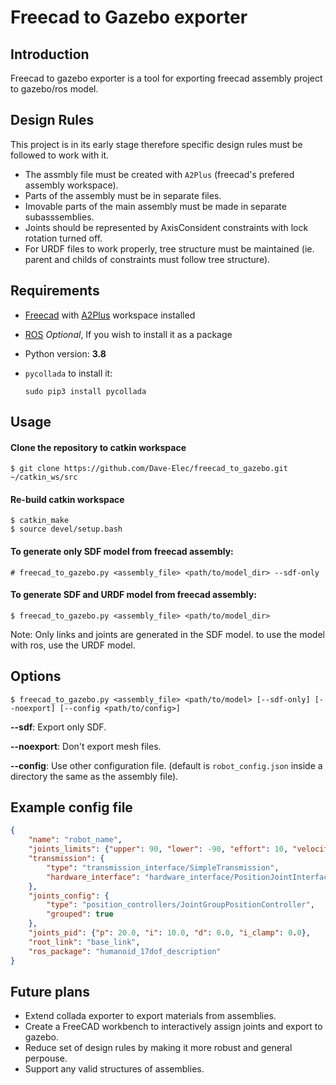 # Freecad to Gazebo exporter

## Introduction
Freecad to gazebo exporter is a tool for exporting freecad assembly project to gazebo/ros model.

## Design Rules
This project is in its early stage therefore specific design rules must be followed to work with it.
* The assmbly file must be created with `A2Plus` (freecad's prefered assembly workspace).
* Parts of the assembly must be in separate files.
* Imovable parts of the main assembly must be made in separate subasssemblies.
* Joints should be represented by AxisConsident constraints with lock rotation turned off.
* For URDF files to work properly, tree structure must be maintained (ie. parent and childs of constraints must follow tree structure).

## Requirements
* [Freecad][freecad] with [A2Plus][a2plus] workspace installed
* [ROS][ros] *Optional*, If you wish to install it as a package
* Python version: **3.8**
* `pycollada` to install it: 

    `sudo pip3 install pycollada`

## Usage

#### Clone the repository to catkin workspace
```console
$ git clone https://github.com/Dave-Elec/freecad_to_gazebo.git ~/catkin_ws/src
```

#### Re-build catkin workspace
```console
$ catkin_make
$ source devel/setup.bash
```

#### To generate only SDF model from freecad assembly:
```console
# freecad_to_gazebo.py <assembly_file> <path/to/model_dir> --sdf-only
```

#### To generate SDF and URDF model from freecad assembly:
```console
$ freecad_to_gazebo.py <assembly_file> <path/to/model_dir>
```
Note: Only links and joints are generated in the SDF model. to use the model with ros, use the URDF model.

## Options
```console
$ freecad_to_gazebo.py <assembly_file> <path/to/model> [--sdf-only] [--noexport] [--config <path/to/config>]
```

**--sdf**: Export only SDF.

**--noexport**: Don't export mesh files.

**--config**: Use other configuration file. (default is `robot_config.json` inside a directory the same as the assembly file).


## Example config file
```json
{
    "name": "robot_name",
    "joints_limits": {"upper": 90, "lower": -90, "effort": 10, "velocity": 5},
    "transmission": {
        "type": "transmission_interface/SimpleTransmission",
        "hardware_interface": "hardware_interface/PositionJointInterface"
    },
    "joints_config": {
        "type": "position_controllers/JointGroupPositionController",
        "grouped": true
    },
    "joints_pid": {"p": 20.0, "i": 10.0, "d": 0.0, "i_clamp": 0.0},
    "root_link": "base_link",
    "ros_package": "humanoid_17dof_description"
}
```

## Future plans
* Extend collada exporter to export materials from assemblies.
* Create a FreeCAD workbench to interactively assign joints and export to gazebo.
* Reduce set of design rules by making it more robust and general perpouse.
* Support any valid structures of assemblies.

[freecad]:https://freecadweb.org
[a2plus]:https://github.com/kbwbe/A2plus
[ros]:https://ros.org
